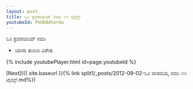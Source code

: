 ```yaml
---
layout: post
title: ಓಂ ಪ್ರವರಯಯ್ ನಮಃ ೧೧ ಟೈಮ್ಸ್
youtubeId: PVUK8dterGo
---
```

 
 
 ಓಂ ಪ್ರವರಯಯ್ ನಮಃ  
 
 -  ಯಾರು ತುಂಬಾ ವಿಶೇಷ 
 
  
 
  
 
 
 
 
 
 


{% include youtubePlayer.html id=page.youtubeId %}
 
[Next]({{ site.baseurl }}{% link  split1/_posts/2012-09-02-ಓಂ ವಾರದಯೈ ನಮಃ ೧೧ ಟೈಮ್ಸ್.md%})
 
